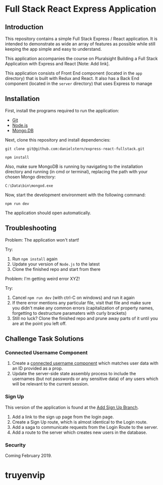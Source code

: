 # Full Stack React Express Application

## Introduction
This repository contains a simple Full Stack Express / React application. It is intended to demonstrate as wide an array of features as possible while still keeping the app simple and easy to understand.
 
 This application accompanies the course on Pluralsight Building a Full Stack Application with Express and React [Note: Add link].
 
 This application consists of Front End component (located in the `app` directory) that is built with Redux and React. It also has a Back End component (located in the `server` directory) that uses Express to manage

## Installation
First, install the programs required to run the application:

- [Git](https://git-scm.com/book/en/v2/Getting-Started-Installing-Git)
- [Node.js](https://nodejs.org/en/download/)
- [Mongo.DB](https://docs.mongodb.com/manual/installation/)

Next, clone this repository and install dependencies:

```
git clone git@github.com:danielstern/express-react-fullstack.git
```

```
npm install
```

Also, make sure MongoDB is running by navigating to the installation directory and running (in cmd or terminal), replacing the path with your chosen Mongo directory:

```
C:\Data\bin\mongod.exe
```

Now, start the development environment with the following command:

```
npm run dev
```

The application should open automatically. 

## Troubleshooting
Problem: The application won't start!

Try:
1. Run `npm install` again
2. Update your version of `Node.js` to the latest
3. Clone the finished repo and start from there

Problem: I'm getting weird error XYZ!

Try:
1. Cancel `npm run dev` (with ctrl-C on windows) and run it again
2. If there error mentions any particular file, visit that file and make sure you didn't make any common errors (capitalization of property names, forgetting to destructure paramaters with curly brackets)
3. Still no luck? Clone the finished repo and prune away parts of it until you are at the point you left off.

## Challenge Task Solutions

### Connected Username Component
1. Create a [connected username component](https://github.com/danielstern/express-react-fullstack/blob/master/src/app/components/UsernameDisplay.jsx) which matches user data with an ID provided as a prop.
2. Update the server-side state assembly process to include the usernames (but not passwords or any sensitive data) of any users which will be relevant to the current session.

### Sign Up 
This version of the application is found at the [Add Sign Up Branch](https://github.com/danielstern/express-react-fullstack/tree/add-signup/src/app/components).

1. Add a link to the sign up page from the login page.
2. Create a Sign Up route, which is almost identical to the Login route.
3. Add a saga to communicate requests from the Login Route to the server.
4. Add a route to the server which creates new users in the database.

### Security
Coming February 2019.
# truyenvip
